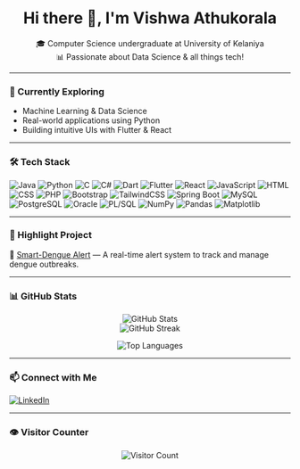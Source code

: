 <h1 align="center">Hi there 👋, I'm Vishwa Athukorala</h1>

<p align="center">
🎓 Computer Science undergraduate at University of Kelaniya <br>
📊 Passionate about Data Science & all things tech!<br>
</p>

---

### 🧠 Currently Exploring
- Machine Learning & Data Science
- Real-world applications using Python
- Building intuitive UIs with Flutter & React

---

### 🛠️ Tech Stack
![Java](https://img.shields.io/badge/Java-%23ED8B00.svg?&style=flat&logo=java&logoColor=white)
![Python](https://img.shields.io/badge/Python-3670A0?style=flat&logo=python&logoColor=ffdd54)
![C](https://img.shields.io/badge/C-00599C?style=flat&logo=c&logoColor=white)
![C#](https://img.shields.io/badge/C%23-239120?style=flat&logo=c-sharp&logoColor=white)
![Dart](https://img.shields.io/badge/Dart-0175C2?style=flat&logo=dart&logoColor=white)
![Flutter](https://img.shields.io/badge/Flutter-02569B?style=flat&logo=flutter&logoColor=white)
![React](https://img.shields.io/badge/React-%2320232a.svg?style=flat&logo=react&logoColor=%2361DAFB)
![JavaScript](https://img.shields.io/badge/JavaScript-F7DF1E?style=flat&logo=javascript&logoColor=black)
![HTML](https://img.shields.io/badge/HTML5-E34F26?style=flat&logo=html5&logoColor=white)
![CSS](https://img.shields.io/badge/CSS3-1572B6?style=flat&logo=css3&logoColor=white)
![PHP](https://img.shields.io/badge/PHP-777BB4?style=flat&logo=php&logoColor=white)
![Bootstrap](https://img.shields.io/badge/Bootstrap-%23563D7C.svg?style=flat&logo=bootstrap&logoColor=white)
![TailwindCSS](https://img.shields.io/badge/TailwindCSS-06B6D4?style=flat&logo=tailwindcss&logoColor=white)
![Spring Boot](https://img.shields.io/badge/SpringBoot-6DB33F?style=flat&logo=spring-boot&logoColor=white)
![MySQL](https://img.shields.io/badge/MySQL-%2300f.svg?style=flat&logo=mysql&logoColor=white)
![PostgreSQL](https://img.shields.io/badge/PostgreSQL-316192?style=flat&logo=postgresql&logoColor=white)
![Oracle](https://img.shields.io/badge/Oracle-F80000?style=flat&logo=oracle&logoColor=white)
![PL/SQL](https://img.shields.io/badge/PL%2FSQL-F80000?style=flat)
![NumPy](https://img.shields.io/badge/NumPy-013243?style=flat&logo=numpy&logoColor=white)
![Pandas](https://img.shields.io/badge/Pandas-150458?style=flat&logo=pandas&logoColor=white)
![Matplotlib](https://img.shields.io/badge/Matplotlib-11557C?style=flat)

---

### 🚀 Highlight Project
🔬 [Smart-Dengue Alert](https://github.com/vishwa3674/SmartDengueAlert-Home-Search) — A real-time alert system to track and manage dengue outbreaks.

---

### 📊 GitHub Stats

<p align="center">
  <img src="https://github-readme-stats.vercel.app/api?username=vishwa3674&show_icons=true&theme=radical" alt="GitHub Stats" />
  <br>
  <img src="https://github-readme-streak-stats.herokuapp.com/?user=vishwa3674&theme=radical" alt="GitHub Streak" />
</p>

<p align="center">
  <img src="https://github-readme-stats.vercel.app/api/top-langs/?username=vishwa3674&layout=compact&theme=tokyonight" alt="Top Languages" />
</p>

---


### 📫 Connect with Me
[![LinkedIn](https://img.shields.io/badge/LinkedIn-blue?style=flat&logo=linkedin&logoColor=white)](https://www.linkedin.com/in/your-linkedin)

---

### 👁️ Visitor Counter  
<p align="center">
  <img src="https://komarev.com/ghpvc/?username=vishwa3674&style=flat-square&color=blue" alt="Visitor Count" />
</p>

